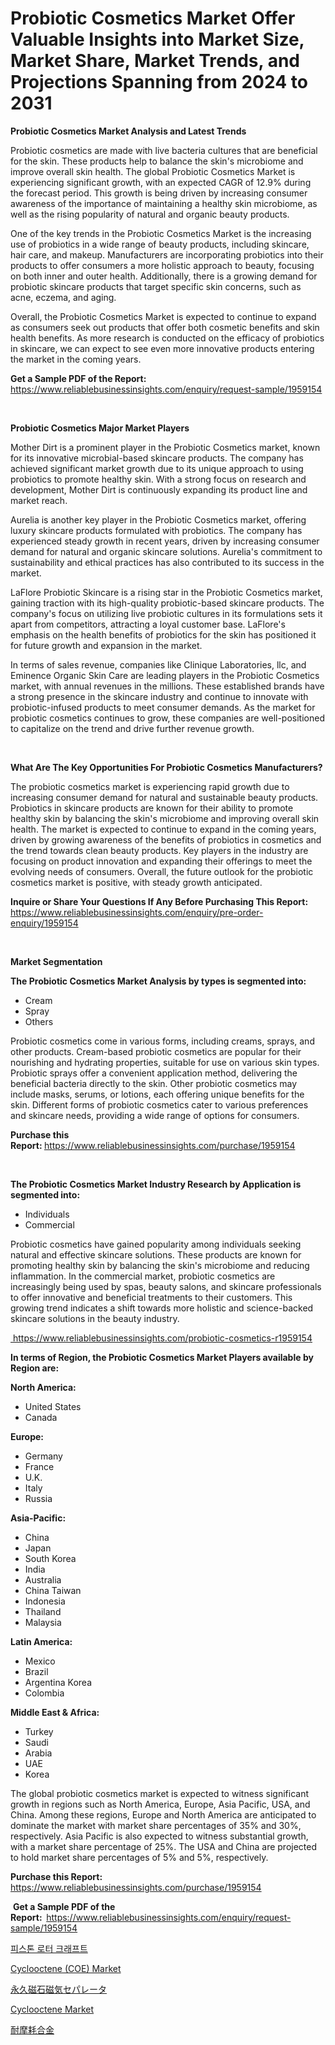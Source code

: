 <p><h1>Probiotic Cosmetics Market Offer Valuable Insights into Market Size, Market Share, Market Trends, and Projections Spanning from 2024 to 2031</h1></p><p><strong>Probiotic Cosmetics Market Analysis and Latest Trends</strong></p>
<p><p>Probiotic cosmetics are made with live bacteria cultures that are beneficial for the skin. These products help to balance the skin's microbiome and improve overall skin health. The global Probiotic Cosmetics Market is experiencing significant growth, with an expected CAGR of 12.9% during the forecast period. This growth is being driven by increasing consumer awareness of the importance of maintaining a healthy skin microbiome, as well as the rising popularity of natural and organic beauty products.</p><p>One of the key trends in the Probiotic Cosmetics Market is the increasing use of probiotics in a wide range of beauty products, including skincare, hair care, and makeup. Manufacturers are incorporating probiotics into their products to offer consumers a more holistic approach to beauty, focusing on both inner and outer health. Additionally, there is a growing demand for probiotic skincare products that target specific skin concerns, such as acne, eczema, and aging.</p><p>Overall, the Probiotic Cosmetics Market is expected to continue to expand as consumers seek out products that offer both cosmetic benefits and skin health benefits. As more research is conducted on the efficacy of probiotics in skincare, we can expect to see even more innovative products entering the market in the coming years.</p></p>
<p><strong>Get a Sample PDF of the Report:&nbsp;</strong> <a href="https://www.reliablebusinessinsights.com/enquiry/request-sample/1959154">https://www.reliablebusinessinsights.com/enquiry/request-sample/1959154</a></p>
<p>&nbsp;</p>
<p><strong>Probiotic Cosmetics Major Market Players</strong></p>
<p><p>Mother Dirt is a prominent player in the Probiotic Cosmetics market, known for its innovative microbial-based skincare products. The company has achieved significant market growth due to its unique approach to using probiotics to promote healthy skin. With a strong focus on research and development, Mother Dirt is continuously expanding its product line and market reach.</p><p>Aurelia is another key player in the Probiotic Cosmetics market, offering luxury skincare products formulated with probiotics. The company has experienced steady growth in recent years, driven by increasing consumer demand for natural and organic skincare solutions. Aurelia's commitment to sustainability and ethical practices has also contributed to its success in the market.</p><p>LaFlore Probiotic Skincare is a rising star in the Probiotic Cosmetics market, gaining traction with its high-quality probiotic-based skincare products. The company's focus on utilizing live probiotic cultures in its formulations sets it apart from competitors, attracting a loyal customer base. LaFlore's emphasis on the health benefits of probiotics for the skin has positioned it for future growth and expansion in the market.</p><p>In terms of sales revenue, companies like Clinique Laboratories, llc, and Eminence Organic Skin Care are leading players in the Probiotic Cosmetics market, with annual revenues in the millions. These established brands have a strong presence in the skincare industry and continue to innovate with probiotic-infused products to meet consumer demands. As the market for probiotic cosmetics continues to grow, these companies are well-positioned to capitalize on the trend and drive further revenue growth.</p></p>
<p>&nbsp;</p>
<p><strong>What Are The Key Opportunities For Probiotic Cosmetics Manufacturers?</strong></p>
<p><p>The probiotic cosmetics market is experiencing rapid growth due to increasing consumer demand for natural and sustainable beauty products. Probiotics in skincare products are known for their ability to promote healthy skin by balancing the skin's microbiome and improving overall skin health. The market is expected to continue to expand in the coming years, driven by growing awareness of the benefits of probiotics in cosmetics and the trend towards clean beauty products. Key players in the industry are focusing on product innovation and expanding their offerings to meet the evolving needs of consumers. Overall, the future outlook for the probiotic cosmetics market is positive, with steady growth anticipated.</p></p>
<p><strong>Inquire or Share Your Questions If Any Before Purchasing This Report:</strong> <a href="https://www.reliablebusinessinsights.com/enquiry/pre-order-enquiry/1959154">https://www.reliablebusinessinsights.com/enquiry/pre-order-enquiry/1959154</a></p>
<p>&nbsp;</p>
<p><strong>Market Segmentation</strong></p>
<p><strong>The Probiotic Cosmetics Market Analysis by types is segmented into:</strong></p>
<p><ul><li>Cream</li><li>Spray</li><li>Others</li></ul></p>
<p><p>Probiotic cosmetics come in various forms, including creams, sprays, and other products. Cream-based probiotic cosmetics are popular for their nourishing and hydrating properties, suitable for use on various skin types. Probiotic sprays offer a convenient application method, delivering the beneficial bacteria directly to the skin. Other probiotic cosmetics may include masks, serums, or lotions, each offering unique benefits for the skin. Different forms of probiotic cosmetics cater to various preferences and skincare needs, providing a wide range of options for consumers.</p></p>
<p><strong>Purchase this Report:&nbsp;</strong><a href="https://www.reliablebusinessinsights.com/purchase/1959154">https://www.reliablebusinessinsights.com/purchase/1959154</a></p>
<p>&nbsp;</p>
<p><strong>The Probiotic Cosmetics Market Industry Research by Application is segmented into:</strong></p>
<p><ul><li>Individuals</li><li>Commercial</li></ul></p>
<p><p>Probiotic cosmetics have gained popularity among individuals seeking natural and effective skincare solutions. These products are known for promoting healthy skin by balancing the skin's microbiome and reducing inflammation. In the commercial market, probiotic cosmetics are increasingly being used by spas, beauty salons, and skincare professionals to offer innovative and beneficial treatments to their customers. This growing trend indicates a shift towards more holistic and science-backed skincare solutions in the beauty industry.</p></p>
<p><a href="https://www.reliablebusinessinsights.com/probiotic-cosmetics-r1959154">&nbsp;https://www.reliablebusinessinsights.com/probiotic-cosmetics-r1959154</a></p>
<p><strong>In terms of Region, the Probiotic Cosmetics Market Players available by Region are:</strong></p>
<p>
    <p> <strong> North America: </strong>
        <ul>
            <li>United States</li>
            <li>Canada</li>
        </ul>
        </p> 
    <p> <strong> Europe: </strong>
        <ul>
            <li>Germany</li>
            <li>France</li>
            <li>U.K.</li>
            <li>Italy</li>
            <li>Russia</li>
        </ul>
        </p> 
    <p> <strong> Asia-Pacific: </strong>
        <ul>
            <li>China</li>
            <li>Japan</li>
            <li>South Korea</li>
            <li>India</li>
            <li>Australia</li>
            <li>China Taiwan</li>
            <li>Indonesia</li>
            <li>Thailand</li>
            <li>Malaysia</li>
        </ul>
        </p> 
    <p> <strong> Latin America: </strong>
        <ul>
            <li>Mexico</li>
            <li>Brazil</li>
            <li>Argentina Korea</li>
            <li>Colombia</li>
        </ul>
        </p> 
    <p> <strong> Middle East & Africa: </strong>
        <ul>
            <li>Turkey</li>
            <li>Saudi</li>
            <li>Arabia</li>
            <li>UAE</li>
            <li>Korea</li>
        </ul>
    </p>
    </p>
<p><p>The global probiotic cosmetics market is expected to witness significant growth in regions such as North America, Europe, Asia Pacific, USA, and China. Among these regions, Europe and North America are anticipated to dominate the market with market share percentages of 35% and 30%, respectively. Asia Pacific is also expected to witness substantial growth, with a market share percentage of 25%. The USA and China are projected to hold market share percentages of 5% and 5%, respectively.</p></p>
<p><strong>Purchase this Report: </strong><a href="https://www.reliablebusinessinsights.com/purchase/1959154">https://www.reliablebusinessinsights.com/purchase/1959154</a></p>
<p>&nbsp;<strong>Get a Sample PDF of the Report:&nbsp;&nbsp;</strong><a href="https://www.reliablebusinessinsights.com/enquiry/request-sample/1959154">https://www.reliablebusinessinsights.com/enquiry/request-sample/1959154</a></p>
<p><strong></strong></p>
<p><p><a href="https://github.com/marufmohassin05/Market-Research-Report-List-1/blob/main/9188097147896.md">피스톤 로터 크래프트</a></p><p><a href="https://github.com/mahnoor2003/Market-Research-Report-List-5/blob/main/cyclooctene-coe-market.md">Cyclooctene (COE) Market</a></p><p><a href="https://github.com/dathomson6534/Market-Research-Report-List-1/blob/main/2487884139983.md">永久磁石磁気セパレータ</a></p><p><a href="https://github.com/BryceTownsendr/Market-Research-Report-List-5/blob/main/cyclooctene-market.md">Cyclooctene Market</a></p><p><a href="https://github.com/BoydYundt1/Market-Research-Report-List-1/blob/main/3505369139984.md">耐摩耗合金</a></p></p>